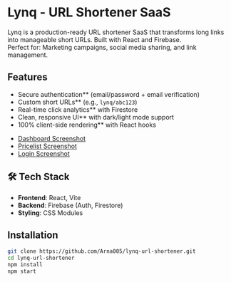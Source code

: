 #  Lynq - URL Shortener SaaS
Lynq is a production-ready URL shortener SaaS that transforms long links into manageable short URLs. Built with React and Firebase.  
Perfect for: Marketing campaigns, social media sharing, and link management. 

##  Features
-  Secure authentication** (email/password + email verification)  
-  Custom short URLs** (e.g., `lynq/abc123`)  
-  Real-time click analytics** with Firestore  
-  Clean, responsive UI** with dark/light mode support  
-  100% client-side rendering** with React hooks  

* [Dashboard Screenshot](./public/screenshots/dashboard.png)
* [Pricelist Screenshot](./public/screenshots/price.png)
* [Login Screenshot](./public/screenshots/login.png)


## 🛠 Tech Stack
- **Frontend**: React, Vite
- **Backend**: Firebase (Auth, Firestore)
- **Styling**: CSS Modules

##  Installation
```bash
git clone https://github.com/Arna005/lynq-url-shortener.git
cd lynq-url-shortener
npm install
npm start
